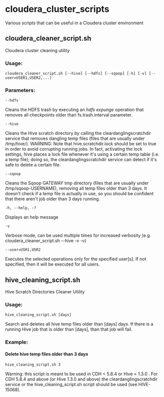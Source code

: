 # cloudera_cluster_scripts
Various scripts that can be useful in a Cloudera cluster environment

## cloudera_cleaner_script.sh

Cloudera cluster cleaning utility

### Usage:  
```
cloudera_cleaner_script.sh [--hive] [--hdfs] [--sqoop] [-h] [-v] [--user=USER1,USER2,...]
```

### Parameters:

    --hdfs
    
Cleans the HDFS trash by executing an _hdfs expunge_ operation that removes all checkpoints older than fs.trash.interval parameter.

    --hive

Cleans the Hive scratch directory by calling the cleardanglingscratchdir service that removes dangling temp files (files that are usually under /tmp/hive/). 
WARNING: Note that hive.scratchdir.lock should be set to true in order to avoid corrupting running jobs. In fact, activating the lock settings, hive places a lock file whenever it's using a certain temp table (i.e. a temp file); doing so, the cleardanglingscratchdir service can detect if it's safe to delete a certain file.

    --sqoop

Cleans the Sqoop GATEWAY tmp directory (files that are usually under /tmp/sqoop-USERNAME), removing all temp files older than 3 days. It doesn't check if a temp file
is actually in use, so you should be confident that there aren't job older than 3 days running.

    -h, --help, -?

Displays an help message

    -v

Verbose mode, can be used multiple times for increased verbosity (e.g. cloudera_cleaner_script.sh --hive -v -v)

    --user=USR1,USR2

Executes the selected operations only for the specified user[s]. If not specified, then it will be executed for all users.


## hive_cleaning_script.sh

Hive Scratch Directories Cleaner Utility

### Usage:  
```
hive_cleaning_script.sh [days]
```

Search and deletes all hive temp files older than [days] days. If there is a running Hive job that is older than [days], than that job will fail.

### Example:

#### Delete hive temp files older than 3 days

```
hive_cleaning_script.sh 3
```

Warning: this script is meant to be used in CDH < 5.8.4 or Hive < 1.3.0 . For CDH 5.8.4 and above (or Hive 1.3.0 and above) the cleardanglingscratchdir service or the hive_cleaning_script.sh script should be used (see HIVE-15068).